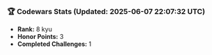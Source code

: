 ### 🏆 Codewars Stats (Updated: 2025-06-07 22:07:32 UTC)

- **Rank:** 8 kyu
- **Honor Points:** 3
- **Completed Challenges:** 1

